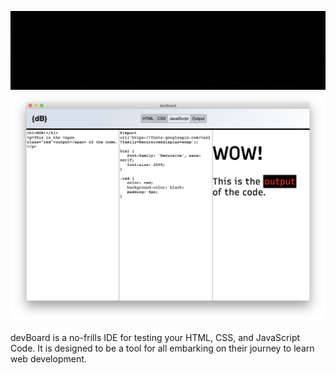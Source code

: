 ![devBoard header](assets/img/rmheader.gif)
![A screenshot of devBoard](assets/img/screenshot.png)

devBoard is a no-frills IDE for testing your HTML, CSS, and JavaScript Code. It is designed to be a tool for all embarking on their journey to learn web development.
